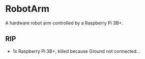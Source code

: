 # RobotArm
A hardware robot arm controlled by a Raspberry Pi 3B+.



## RIP
- 1x Raspberry Pi 3B+, killed because Ground not connected...